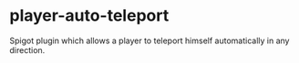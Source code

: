 # player-auto-teleport
Spigot plugin which allows a player to teleport himself automatically in any direction.
